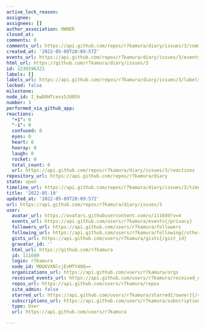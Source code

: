 ```yaml
---
active_lock_reason: 
assignee: 
assignees: []
author_association: OWNER
closed_at: 
comments: 0
comments_url: https://api.github.com/repos/r7kamura/diary/issues/3/comments
created_at: '2022-05-09T20:09:57Z'
events_url: https://api.github.com/repos/r7kamura/diary/issues/3/events
html_url: https://github.com/r7kamura/diary/issues/3
id: 1230196321
labels: []
labels_url: https://api.github.com/repos/r7kamura/diary/issues/3/labels{/name}
locked: false
milestone: 
node_id: I_kwDOHTcevs5JU05h
number: 3
performed_via_github_app: 
reactions:
  "+1": 0
  "-1": 0
  confused: 0
  eyes: 0
  heart: 0
  hooray: 0
  laugh: 0
  rocket: 0
  total_count: 0
  url: https://api.github.com/repos/r7kamura/diary/issues/3/reactions
repository_url: https://api.github.com/repos/r7kamura/diary
state: open
timeline_url: https://api.github.com/repos/r7kamura/diary/issues/3/timeline
title: '2022-05-10'
updated_at: '2022-05-09T20:09:57Z'
url: https://api.github.com/repos/r7kamura/diary/issues/3
user:
  avatar_url: https://avatars.githubusercontent.com/u/111689?v=4
  events_url: https://api.github.com/users/r7kamura/events{/privacy}
  followers_url: https://api.github.com/users/r7kamura/followers
  following_url: https://api.github.com/users/r7kamura/following{/other_user}
  gists_url: https://api.github.com/users/r7kamura/gists{/gist_id}
  gravatar_id: ''
  html_url: https://github.com/r7kamura
  id: 111689
  login: r7kamura
  node_id: MDQ6VXNlcjExMTY4OQ==
  organizations_url: https://api.github.com/users/r7kamura/orgs
  received_events_url: https://api.github.com/users/r7kamura/received_events
  repos_url: https://api.github.com/users/r7kamura/repos
  site_admin: false
  starred_url: https://api.github.com/users/r7kamura/starred{/owner}{/repo}
  subscriptions_url: https://api.github.com/users/r7kamura/subscriptions
  type: User
  url: https://api.github.com/users/r7kamura

---
```

